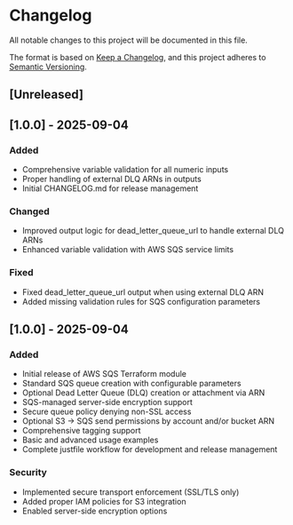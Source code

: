 # Changelog

All notable changes to this project will be documented in this file.

The format is based on [Keep a Changelog](https://keepachangelog.com/en/1.0.0/),
and this project adheres to [Semantic Versioning](https://semver.org/spec/v2.0.0.html).

## [Unreleased]

## [1.0.0] - 2025-09-04

### Added
- Comprehensive variable validation for all numeric inputs
- Proper handling of external DLQ ARNs in outputs
- Initial CHANGELOG.md for release management

### Changed
- Improved output logic for dead_letter_queue_url to handle external DLQ ARNs
- Enhanced variable validation with AWS SQS service limits

### Fixed
- Fixed dead_letter_queue_url output when using external DLQ ARN
- Added missing validation rules for SQS configuration parameters

## [1.0.0] - 2025-09-04

### Added
- Initial release of AWS SQS Terraform module
- Standard SQS queue creation with configurable parameters
- Optional Dead Letter Queue (DLQ) creation or attachment via ARN
- SQS-managed server-side encryption support
- Secure queue policy denying non-SSL access
- Optional S3 -> SQS send permissions by account and/or bucket ARN
- Comprehensive tagging support
- Basic and advanced usage examples
- Complete justfile workflow for development and release management

### Security
- Implemented secure transport enforcement (SSL/TLS only)
- Added proper IAM policies for S3 integration
- Enabled server-side encryption options
